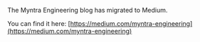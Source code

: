 The Myntra Engineering blog has migrated to Medium.

You can find it here: [https://medium.com/myntra-engineering](https://medium.com/myntra-engineering)
